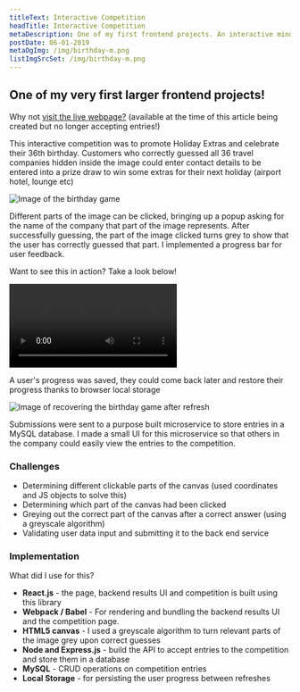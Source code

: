 ```yaml
---
titleText: Interactive Competition
headTitle: Interactive Competition
metaDescription: One of my first frontend projects. An interactive mind boggling competition built using React and HTML Canvas 
postDate: 06-01-2019
metaOgImg: /img/birthday-m.png
listImgSrcSet: /img/birthday-m.png
---
```

<h2>One of my very first larger frontend projects!</h2>
<p>Why not <a href='https://www.holidayextras.co.uk/birthday.html'>visit the live webpage?</a>
(available at the time of this article being created but no longer accepting entries!)</p>
<p>This interactive competition was to promote Holiday Extras and celebrate their 36th birthday. 
Customers who correctly guessed all 36 travel companies hidden inside the image could enter contact details to be entered
into a prize draw to win some extras for their next holiday (airport hotel, lounge etc)</p>
<img srcSet='/img/birthday-s.png 500w, /img/birthday-m.png 800w, /img/birthday-l.png 1200w' alt='Image of the birthday game' />
<p>Different parts of the image can be clicked, bringing up a popup asking for the name of the company that part of the image represents.
After successfully guessing, the part of the image clicked turns grey to show that the user has correctly guessed that part.
I implemented a progress bar for user feedback.</p>
<p>Want to see this in action? Take a look below!</p>
<video fillContainer=1 srcSet='{ "500": "/video/birthdays.mp4", "800": "/video/birthdayl.mp4"}' controls=1 loop=1 autoPlay=1></video>
<p>A user's progress was saved, they could come back later and restore their progress thanks to browser local storage</p>
<img srcSet='/img/birthday-retry-s.png 500w, /img/birthday-retry-m.png 800w, /img/birthday-retry-l.png 1200w' alt='Image of recovering the birthday game after refresh' />
<p>Submissions were sent to a purpose built microservice to store entries in a MySQL database. 
I made a small UI for this microservice so that others in the company could easily view the entries to the competition.</p>
<h3>Challenges</h3>
<ul>
<li>Determining different clickable parts of the canvas (used coordinates and JS objects to solve this)</li>
<li>Determining which part of the canvas had been clicked</li>
<li>Greying out the correct part of the canvas after a correct answer (using a greyscale algorithm)</li>
<li>Validating user data input and submitting it to the back end service</li>
</ul>
<h3>Implementation</h3>
<p>What did I use for this?</p>
<ul>
<li><b>React.js</b> - the page, backend results UI and competition is built using this library</li>
<li><b>Webpack / Babel</b> - For rendering and bundling the backend results UI and the competition page.</li>
<li><b>HTML5 canvas</b> - I used a greyscale algorithm to turn relevant parts of the image grey upon correct guesses</li>
<li><b>Node and Express.js</b> - build the API to accept entries to the competition and store them in a database</li>
<li><b>MySQL</b> - CRUD operations on competition entries</li>
<li><b>Local Storage</b> - for persisting the user progress between refreshes</li>
</ul>